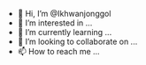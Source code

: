 - 👋 Hi, I’m @Ikhwanjonggol
- 👀 I’m interested in ...
- 🌱 I’m currently learning ...
- 💞️ I’m looking to collaborate on ...
- 📫 How to reach me ...

<!---
Ikhwanjonggol/Ikhwanjonggol is a ✨ special ✨ repository because its `README.md` (this file) appears on your GitHub profile.
You can click the Preview link to take a look at your changes.
--->

